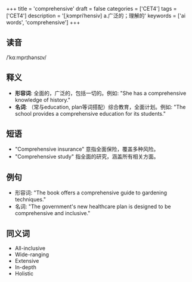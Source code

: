 +++
title = 'comprehensive'
draft = false
categories = ['CET4']
tags = ['CET4']
description = '[ˌkɔmpriˈhensiv] a.广泛的；理解的'
keywords = ['ai words', 'comprehensive']
+++

## 读音
/ˈkɑːmprɪhənsɪv/

## 释义
- **形容词**: 全面的，广泛的，包括一切的。例如: "She has a comprehensive knowledge of history."
- **名词**: （常与education, plan等词搭配）综合教育，全面计划。例如: "The school provides a comprehensive education for its students."

## 短语
- "Comprehensive insurance" 意指全面保险，覆盖多种风险。
- "Comprehensive study" 指全面的研究，涵盖所有相关方面。

## 例句
- 形容词: "The book offers a comprehensive guide to gardening techniques."
- 名词: "The government's new healthcare plan is designed to be comprehensive and inclusive."

## 同义词
- All-inclusive
- Wide-ranging
- Extensive
- In-depth
- Holistic
